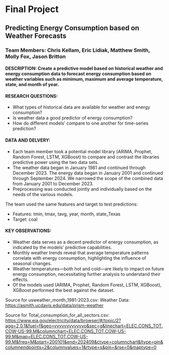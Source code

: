 # Final Project
## Predicting Energy Consumption based on Weather Forecasts
### Team Members: Chris Kellam, Eric Lidiak, Matthew Smith, Molly Fox, Jason Britton
#### DESCRIPTION: Create a predictive model based on historical weather and energy consumption data to forecast energy consumption based on weather variables such as minimum, maximum and average temperature, state, and month of year. 

#### RESEARCH QUESTIONS: 
- What types of historical data are available for weather and energy consumption?
- Is weather data a good predictor of energy consumption?
- How do different models’ compare to one another for time-series prediction?

#### DATA AND DELVERY: 
- Each team member took a potential model library (ARIMA, Prophet, Random Forest, LSTM, XGBoost) to compare and contrast the libraries predictive power using the two data sets.
- The weather data began in January 1981 and continued through December 2023. The energy data began in January 2001 and continued through September 2024. We narrowed the scope of the combined data from January 2001 to December 2023. 
- Preprocessing was conducted jointly and individually based on the needs of the various models.

The team used the same features and target to test predictions: 
- Features: tmin, tmax, tavg, year, month, state_Texas
- Target: coal

#### KEY OBSERVATIONS: 
- Weather data serves as a decent predictor of energy consumption, as indicated by the models' predictive capabilities.
- Monthly weather trends reveal that average temperature patterns correlate with energy consumption, highlighting the influence of seasonal changes.
- Weather temperatures—both hot and cold—are likely to impact on future energy consumption, necessitating further analysis to understand their effects.
- Of the models used (ARIMA, Prophet, Random Forest, LSTM, XGBoost), XGBoost performed the best against the dataset. 

Source for usweather_month_1981-2023.csv: Weather Data: https://asmith.ucdavis.edu/data/prism-weather

Source for Total_consumption_for_all_sectors.csv:	https://www.eia.gov/electricity/data/browser/#/topic/2?agg=2,0,1&fuel=f&geo=vvvvvvvvvvvvo&sec=g&linechart=ELEC.CONS_TOT.COW-US-99.M&columnchart=ELEC.CONS_TOT.COW-US-99.M&map=ELEC.CONS_TOT.COW-US-99.M&freq=M&start=200101&end=202409&ctype=columnchart&ltype=pin&columnendpoints=2&columnvalues=1&rtype=s&pin=&rse=0&maptype=0																																																									

